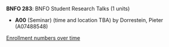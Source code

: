 **BNFO 283**: BNFO Student Research Talks (1 units)

- **A00** (Seminar) (time and location TBA) by Dorrestein, Pieter (A07488548)

[Enrollment numbers over time](./BNFO283.tsv)
